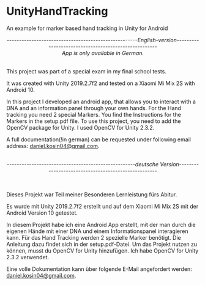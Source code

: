 # UnityHandTracking

An example for marker based hand tracking in Unity for Android

<div align="center"><em>-----------------------------------------------------English-version-----------------------------------------------------</em></div>
<div align="center"><em>App is only available in German.</em></div><br>

<p>This project was part of a special exam in my final school tests.</p>

It was created with Unity 2019.2.7f2 and tested on a Xiaomi Mi Mix 2S with Android 10. 

In this project I developed an android app, that allows you to interact with a DNA and an information panel through your own hands. For the Hand tracking you need 2 special Markers. You find the Instructions for the Markers in the setup.pdf file. 
To use this project, you need to add the OpenCV package for Unity. I used OpenCV for Unity 2.3.2.

A full documentation(!in german) can be requested under following email address: daniel.kosin04@gmail.com.<br><br>


<p><div align="center"><em>----------------------------------------------------deutsche Version----------------------------------------------------</em></div></p><br>

<p>Dieses Projekt war Teil meiner Besonderen Lernleistung fürs Abitur.</p>

Es wurde mit Unity 2019.2.7f2 erstellt und auf dem Xiaomi Mi Mix 2S mit der Android Version 10 getestet. 

In diesem Projekt habe ich eine Android App erstellt, mit der man durch die eigenen Hände mit einer DNA und einem Informationspanel interagieren kann. Für das Hand Tracking werden 2 spezielle Marker benötigt. Die Anleitung dazu findet sich in der setup.pdf-Datei. 
Um das Projekt nutzen zu können, musst du OpenCV for Unity hinzufügen. Ich habe OpenCV for Unity 2.3.2 verwendet.

Eine volle Dokumentation kann über folgende E-Mail angefordert werden: daniel.kosin04@gmail.com.

